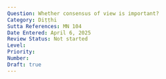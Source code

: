 ```yaml
---
Question: Whether consensus of view is important?
Category: Diṭṭhi
Sutta References: MN 104
Date Entered: April 6, 2025
Review Status: Not started
Level: 
Priority: 
Number: 
Draft: true
---
```

